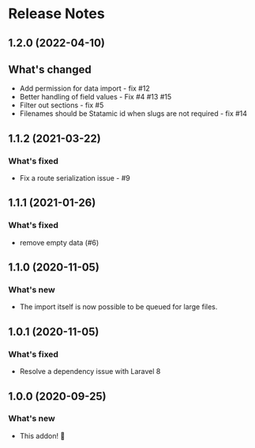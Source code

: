 # Release Notes

## 1.2.0 (2022-04-10)
## What's changed
- Add permission for data import - fix #12
- Better handling of field values - Fix #4 #13 #15
- Filter out sections - fix #5
- Filenames should be Statamic id when slugs are not required - fix #14

## 1.1.2 (2021-03-22)
### What's fixed
- Fix a route serialization issue - #9

## 1.1.1 (2021-01-26)

### What's fixed
- remove empty data (#6)

## 1.1.0 (2020-11-05)

### What's new
- The import itself is now possible to be queued for large files.

## 1.0.1 (2020-11-05)

### What's fixed
- Resolve a dependency issue with Laravel 8

## 1.0.0 (2020-09-25)

### What's new
- This addon! 🎉
